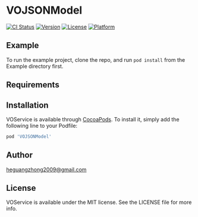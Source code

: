 # VOJSONModel

[![CI Status](https://img.shields.io/travis/heguangzhong2009@gmail.com/VOService.svg?style=flat)](https://travis-ci.org/heguangzhong2009@gmail.com/VOJSONModel)
[![Version](https://img.shields.io/cocoapods/v/VOJSONModel.svg?style=flat)](https://cocoapods.org/pods/VOJSONModel)
[![License](https://img.shields.io/cocoapods/l/VOJSONModel.svg?style=flat)](https://cocoapods.org/pods/VOJSONModel)
[![Platform](https://img.shields.io/cocoapods/p/VOJSONModel.svg?style=flat)](https://cocoapods.org/pods/VOJSONModel)

## Example

To run the example project, clone the repo, and run `pod install` from the Example directory first.

## Requirements

## Installation

VOService is available through [CocoaPods](https://cocoapods.org). To install
it, simply add the following line to your Podfile:

```ruby
pod 'VOJSONModel'
```

## Author

heguangzhong2009@gmail.com

## License

VOService is available under the MIT license. See the LICENSE file for more info.
